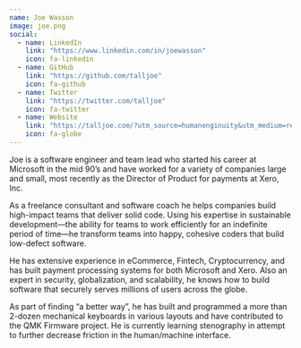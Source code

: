 ```yaml
---
name: Joe Wasson
image: joe.png
social:
  - name: LinkedIn
    link: "https://www.linkedin.com/in/joewasson"
    icon: fa-linkedin
  - name: GitHub
    link: "https://github.com/talljoe"
    icon: fa-github
  - name: Twitter
    link: "https://twitter.com/talljoe"
    icon: fa-twitter
  - name: Website
    link: "https://talljoe.com/?utm_source=humanenginuity&utm_medium=referral"
    icon: fa-globe
---
```

Joe is a software engineer and team lead who started his career at Microsoft in the mid 90’s and have worked for a variety of companies large and small, most recently as the Director of Product for payments at Xero, Inc.

As a freelance consultant and software coach he helps companies build high-impact teams that deliver solid code. Using his expertise in sustainable development—the ability for teams to work efficiently for an indefinite period of time—he transform teams into happy, cohesive coders that build low-defect software.

He has extensive experience in eCommerce, Fintech, Cryptocurrency, and has built payment processing systems for both Microsoft and Xero. Also an expert in security, globalization, and scalability, he knows how to build software that securely serves millions of users across the globe.

As part of finding “a better way”, he has built and programmed a more than 2-dozen mechanical keyboards in various layouts and have contributed to the QMK Firmware project. He is currently learning stenography in attempt to further decrease friction in the human/machine interface.